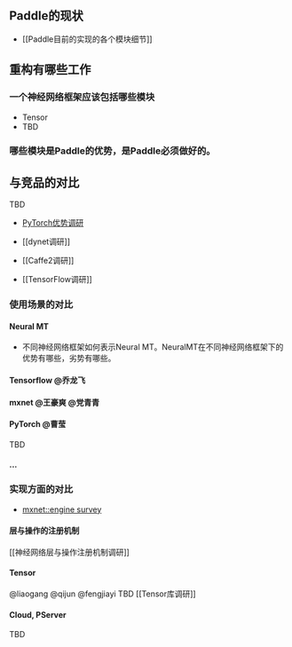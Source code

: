 ## Paddle的现状
* [[Paddle目前的实现的各个模块细节]]

## 重构有哪些工作

### 一个神经网络框架应该包括哪些模块

* Tensor
* TBD

### 哪些模块是Paddle的优势，是Paddle必须做好的。

## 与竞品的对比
TBD

- [PyTorch优势调研](https://github.com/PaddlePaddle/Paddle/wiki/PyTorch%E5%AF%B9%E6%AF%94tensorflow%E7%9A%84%E4%B8%80%E4%BA%9B%E4%BC%98%E7%82%B9)

- [[dynet调研]]

- [[Caffe2调研]]

- [[TensorFlow调研]]

### 使用场景的对比

#### Neural MT

* 不同神经网络框架如何表示Neural MT。NeuralMT在不同神经网络框架下的优势有哪些，劣势有哪些。

#### Tensorflow @乔龙飞

#### mxnet @王豪爽 @党青青

#### PyTorch @曹莹



TBD

#### ...

### 实现方面的对比
- [mxnet::engine survey](https://github.com/PaddlePaddle/Paddle/wiki/mxnet::engine-survey)
#### 层与操作的注册机制

[[神经网络层与操作注册机制调研]]

#### Tensor

@liaogang @qijun @fengjiayi TBD
[[Tensor库调研]]

#### Cloud, PServer

TBD
